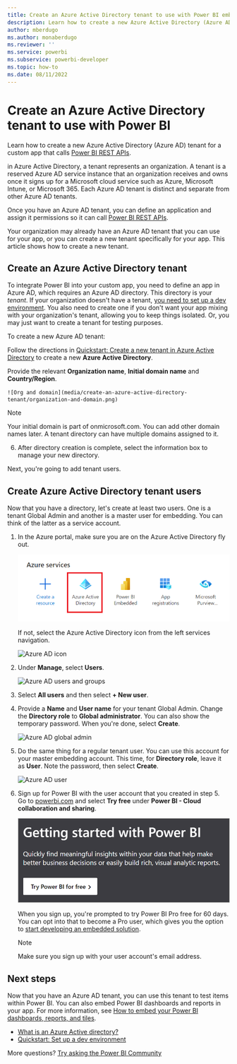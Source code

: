 ```yaml
---
title: Create an Azure Active Directory tenant to use with Power BI embedded 
description: Learn how to create a new Azure Active Directory (Azure AD) tenant for a custom embedded analytics application that calls Power BI REST APIs and enables embedded BI intelligence for customers.
author: mberdugo
ms.author: monaberdugo
ms.reviewer: ''
ms.service: powerbi
ms.subservice: powerbi-developer
ms.topic: how-to
ms.date: 08/11/2022
---
```


# Create an Azure Active Directory tenant to use with Power BI

Learn how to create a new Azure Active Directory (Azure AD) tenant for a custom app that calls [Power BI REST APIs](/rest/api/power-bi/).

in Azure Active Directory, a tenant represents an organization. A tenant is a reserved Azure AD service instance that an organization receives and owns once it signs up for a Microsoft cloud service such as Azure, Microsoft Intune, or Microsoft 365. Each Azure AD tenant is distinct and separate from other Azure AD tenants.

Once you have an Azure AD tenant, you can define an application and assign it permissions so it can call [Power BI REST APIs](/rest/api/power-bi/).

Your organization may already have an Azure AD tenant that you can use for your app, or you can create a new tenant specifically for your app. This article shows how to create a new tenant.

## Create an Azure Active Directory tenant

To integrate Power BI into your custom app, you need to define an app in Azure AD, which requires an Azure AD directory. This directory is your *tenant*. If your organization doesn't have a tenant, [you need to set up a dev environment](/azure/active-directory/develop/active-directory-howto-tenant). You also need to create one if you don't want your app mixing with your organization's tenant, allowing you to keep things isolated. Or, you may just want to create a tenant for testing purposes.

To create a new Azure AD tenant:

Follow the directions in [Quickstart: Create a new tenant in Azure Active Directory](/azure/active-directory/fundamentals/active-directory-access-create-new-tenant) to create a new **Azure Active Directory**.

Provide the relevant **Organization name**, **Initial domain name** and **Country/Region**.

    ![Org and domain](media/create-an-azure-active-directory-tenant/organization-and-domain.png)

   > [!NOTE]
   > Your initial domain is part of onmicrosoft.com. You can add other domain names later. A tenant directory can have multiple domains assigned to it.

6. After directory creation is complete, select the information box to manage your new directory.

Next, you're going to add tenant users.

## Create Azure Active Directory tenant users

Now that you have a directory, let's create at least two users. One is a tenant Global Admin and another is a master user for embedding. You can think of the latter as a service account.

1. In the Azure portal, make sure you are on the Azure Active Directory fly out.

    ![Azure AD fly out](media/create-an-azure-active-directory-tenant/aad-flyout.png)

    If not, select the Azure Active Directory icon from the left services navigation.

    ![Azure AD icon](media/create-an-azure-active-directory-tenant/aad-service.png)

2. Under **Manage**, select **Users**.

    ![Azure AD users and groups](media/create-an-azure-active-directory-tenant/users-and-groups.png)

3. Select **All users** and then select **+ New user**.

4. Provide a **Name** and **User name** for your tenant Global Admin. Change the **Directory role** to **Global administrator**. You can also show the temporary password. When you're done, select **Create**.

    ![Azure AD global admin](media/create-an-azure-active-directory-tenant/global-admin.png)

5. Do the same thing for a regular tenant user. You can use this account for your master embedding account. This time, for **Directory role**, leave it as **User**. Note the password, then select **Create**.

    ![Azure AD user](media/create-an-azure-active-directory-tenant/pbiembed-user.png)

6. Sign up for Power BI with the user account that you created in step 5. Go to [powerbi.com](https://powerbi.microsoft.com/get-started/) and select **Try free** under **Power BI - Cloud collaboration and sharing**.

    ![create tenant](media/create-an-azure-active-directory-tenant/try-powerbi-free.png)

    When you sign up, you're prompted to try Power BI Pro free for 60 days. You can opt into that to become a Pro user, which gives you the option to [start developing an embedded solution](embed-sample-for-customers.md).

   > [!NOTE]
   > Make sure you sign up with your user account's email address.

## Next steps

Now that you have an Azure AD tenant, you can use this tenant to test items within Power BI. You can also embed Power BI dashboards and reports in your app. For more information, see [How to embed your Power BI dashboards, reports, and tiles](embed-sample-for-customers.md).

* [What is an Azure Active directory?](/azure/active-directory/active-directory-whatis)
* [Quickstart: Set up a dev environment](/azure/active-directory/develop/active-directory-howto-tenant)  

More questions? [Try asking the Power BI Community](https://community.powerbi.com/)
